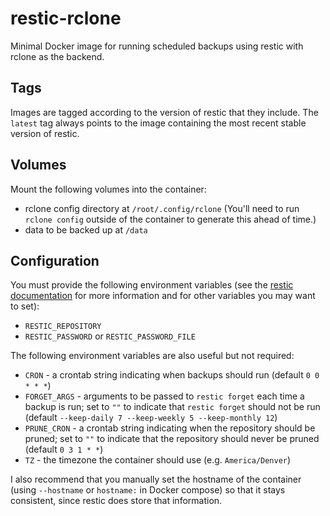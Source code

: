 # restic-rclone

Minimal Docker image for running scheduled backups using restic with rclone as the backend.

## Tags

Images are tagged according to the version of restic that they include. The `latest` tag always points to the image containing the most recent stable version of restic.

## Volumes

Mount the following volumes into the container:
- rclone config directory at `/root/.config/rclone` (You'll need to run `rclone config` outside of the container to generate this ahead of time.)
- data to be backed up at `/data`

## Configuration

You must provide the following environment variables (see the [restic documentation](https://restic.readthedocs.io/en/latest/040_backup.html#environment-variables) for more information and for other variables you may want to set):
- `RESTIC_REPOSITORY`
- `RESTIC_PASSWORD` or `RESTIC_PASSWORD_FILE`

The following environment variables are also useful but not required:
- `CRON` - a crontab string indicating when backups should run (default `0 0 * * *`)
- `FORGET_ARGS` - arguments to be passed to `restic forget` each time a backup is run; set to `""` to indicate that `restic forget` should not be run (default `--keep-daily 7 --keep-weekly 5 --keep-monthly 12`)
- `PRUNE_CRON` - a crontab string indicating when the repository should be pruned; set to `""` to indicate that the repository should never be pruned (default `0 3 1 * *`)
- `TZ` - the timezone the container should use (e.g. `America/Denver`)

I also recommend that you manually set the hostname of the container (using `--hostname` or `hostname:` in Docker compose) so that it stays consistent, since restic does store that information.
